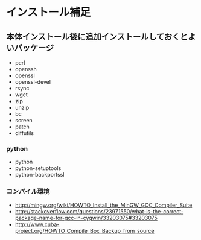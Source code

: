 ﻿# インストール補足

## 本体インストール後に追加インストールしておくとよいパッケージ

- perl
- openssh
- openssl
- openssl-devel
- rsync
- wget
- zip
- unzip
- bc
- screen
- patch
- diffutils

### python

- python
- python-setuptools
- python-backportssl

### コンパイル環境

- http://mingw.org/wiki/HOWTO_Install_the_MinGW_GCC_Compiler_Suite
- http://stackoverflow.com/questions/23971550/what-is-the-correct-package-name-for-gcc-in-cygwin/33203075#33203075
- http://www.cuba-project.org/HOWTO_Compile_Box_Backup_from_source

